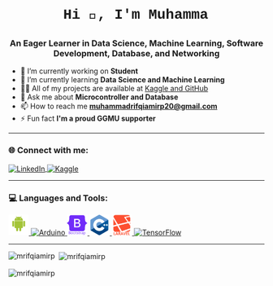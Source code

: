 <h1 align="center">
  <a href="#" style="text-decoration:none;">
    <span class="name">Hi 👋, I'm Muhammad Rifqi Amir Putra</span>
  </a>
</h1>
<h3 align="center">An Eager Learner in Data Science, Machine Learning, Software Development, Database, and Networking</h3>

<style>
/* Animasi untuk teks nama */
@keyframes typing {
  from { width: 0; }
  to { width: 100%; }
}
@keyframes blink-caret {
  50% { border-color: transparent; }
}
.name {
  display: inline-block;
  white-space: nowrap;
  overflow: hidden;
  border-right: 3px solid;
  font-family: 'Courier New', Courier, monospace;
  animation: typing 3s steps(30, end), blink-caret 0.7s step-end infinite;
}
</style>

- 🔭 I’m currently working on **Student**  
- 🌱 I’m currently learning **Data Science and Machine Learning**  
- 👨‍💻 All of my projects are available at [Kaggle and GitHub](https://kaggle.com/mrifqiamirp)  
- 💬 Ask me about **Microcontroller and Database**  
- 📫 How to reach me **muhammadrifqiamirp20@gmail.com**  
- ⚡ Fun fact **I'm a proud GGMU supporter**

---

<h3 align="left">🌐 Connect with me:</h3>
<p align="left">
  <a href="https://linkedin.com/in/muhammad-rifqi-amir-putra" target="_blank">
    <img align="center" src="https://raw.githubusercontent.com/rahuldkjain/github-profile-readme-generator/master/src/images/icons/Social/linked-in-alt.svg" alt="LinkedIn" height="30" width="40" />
  </a>
  <a href="https://kaggle.com/mrifqiamirp" target="_blank">
    <img align="center" src="https://raw.githubusercontent.com/rahuldkjain/github-profile-readme-generator/master/src/images/icons/Social/kaggle.svg" alt="Kaggle" height="30" width="40" />
  </a>
</p>

---

<h3 align="left">💻 Languages and Tools:</h3>
<p align="left">
  <a href="https://developer.android.com" target="_blank">
    <img src="https://raw.githubusercontent.com/devicons/devicon/master/icons/android/android-original-wordmark.svg" alt="Android" width="40" height="40"/>
  </a>
  <a href="https://www.arduino.cc/" target="_blank">
    <img src="https://cdn.worldvectorlogo.com/logos/arduino-1.svg" alt="Arduino" width="40" height="40"/>
  </a>
  <a href="https://getbootstrap.com" target="_blank">
    <img src="https://raw.githubusercontent.com/devicons/devicon/master/icons/bootstrap/bootstrap-plain-wordmark.svg" alt="Bootstrap" width="40" height="40"/>
  </a>
  <a href="https://www.w3schools.com/cpp/" target="_blank">
    <img src="https://raw.githubusercontent.com/devicons/devicon/master/icons/cplusplus/cplusplus-original.svg" alt="C++" width="40" height="40"/>
  </a>
  <a href="https://laravel.com/" target="_blank">
    <img src="https://raw.githubusercontent.com/devicons/devicon/master/icons/laravel/laravel-plain-wordmark.svg" alt="Laravel" width="40" height="40"/>
  </a>
  <a href="https://tensorflow.org" target="_blank">
    <img src="https://www.vectorlogo.zone/logos/tensorflow/tensorflow-icon.svg" alt="TensorFlow" width="40" height="40"/>
  </a>
  <!-- Tambahan icon lain bisa Anda lanjutkan seperti di contoh sebelumnya -->
</p>

---

<p>
  <img align="left" src="https://github-readme-stats.vercel.app/api/top-langs?username=mrifqiamirp&show_icons=true&locale=en&layout=compact" alt="mrifqiamirp" />
</p>

<p>&nbsp;
  <img align="center" src="https://github-readme-stats.vercel.app/api?username=mrifqiamirp&show_icons=true&locale=en" alt="mrifqiamirp" />
</p>

<p>
  <img align="center" src="https://github-readme-streak-stats.herokuapp.com/?user=mrifqiamirp" alt="mrifqiamirp" />
</p>
